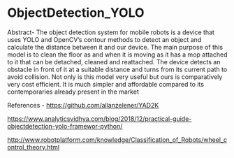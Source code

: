# ObjectDetection_YOLO

Abstract- The object detection system for mobile robots is a
device that uses YOLO and OpenCV’s contour methods to detect an
object and calculate the distance between it and our device. The main
purpose of this model is to clean the floor as and when it is moving as
it has a mop attached to it that can be detached, cleaned and reattached. The device detects an obstacle in front of it at a suitable
distance and turns from its current path to avoid collision. Not only is
this model very useful but ours is comparatively very cost efficient. It
is much simpler and affordable compared to its contemporaries
already present in the market

References - 
https://github.com/allanzelener/YAD2K 

https://www.analyticsvidhya.com/blog/2018/12/practical-guide-objectdetection-yolo-framewor-python/

http://www.robotplatform.com/knowledge/Classification_of_Robots/wheel_control_theory.html
